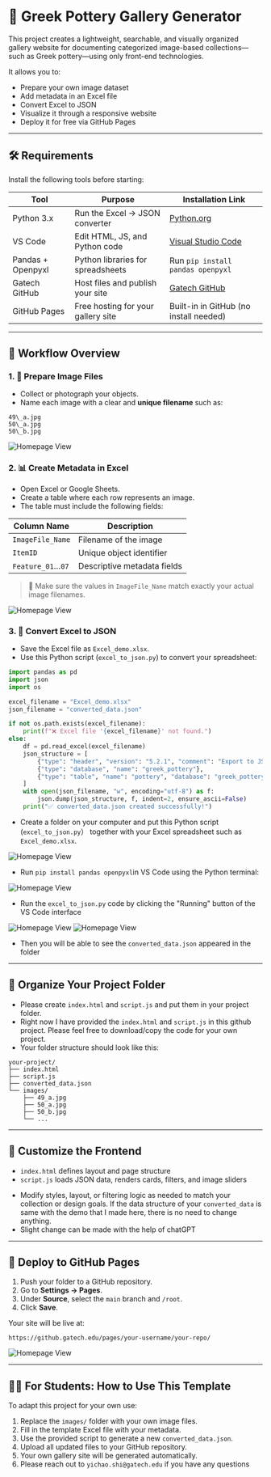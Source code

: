 # 🏺 Greek Pottery Gallery Generator

This project creates a lightweight, searchable, and visually organized gallery website for documenting categorized image-based collections—such as Greek pottery—using only front-end technologies.

It allows you to:
- Prepare your own image dataset
- Add metadata in an Excel file
- Convert Excel to JSON
- Visualize it through a responsive website
- Deploy it for free via GitHub Pages

---

## 🛠 Requirements

Install the following tools before starting:

| Tool               | Purpose                            | Installation Link                                      |
|--------------------|------------------------------------|--------------------------------------------------------|
| Python 3.x         | Run the Excel → JSON converter     | [Python.org](https://www.python.org/)                 |
| VS Code            | Edit HTML, JS, and Python code     | [Visual Studio Code](https://code.visualstudio.com/)  |
| Pandas + Openpyxl  | Python libraries for spreadsheets  | Run `pip install pandas openpyxl`                     |
| Gatech GitHub       | Host files and publish your site  |[Gatech GitHub](https://github.gatech.edu/) |
| GitHub Pages       | Free hosting for your gallery site | Built-in in GitHub (no install needed)                |

---

## 🔁 Workflow Overview

### 1. 📸 Prepare Image Files
- Collect or photograph your objects.
- Name each image with a clear and **unique filename** such as:

```
49\_a.jpg
50\_a.jpg
50\_b.jpg
````
![Homepage View](readme_images/image_name.png)

### 2. 📊 Create Metadata in Excel
- Open Excel or Google Sheets.
- Create a table where each row represents an image.
- The table must include the following fields:

| Column Name         | Description                          |
|---------------------|--------------------------------------|
| `ImageFile_Name`    | Filename of the image                |
| `ItemID`            | Unique object identifier             |
| `Feature_01`…`07`   | Descriptive metadata fields          |

> 📝 Make sure the values in `ImageFile_Name` match exactly your actual image filenames.

![Homepage View](readme_images/excel.png)

### 3. 🔄 Convert Excel to JSON

- Save the Excel file as `Excel_demo.xlsx`.
- Use this Python script (`excel_to_json.py`) to convert your spreadsheet:

```python
import pandas as pd
import json
import os

excel_filename = "Excel_demo.xlsx"
json_filename = "converted_data.json"

if not os.path.exists(excel_filename):
    print(f"❌ Excel file '{excel_filename}' not found.")
else:
    df = pd.read_excel(excel_filename)
    json_structure = [
        {"type": "header", "version": "5.2.1", "comment": "Export to JSON plugin for PHPMyAdmin"},
        {"type": "database", "name": "greek_pottery"},
        {"type": "table", "name": "pottery", "database": "greek_pottery", "data": df.to_dict(orient="records")}
    ]
    with open(json_filename, "w", encoding="utf-8") as f:
        json.dump(json_structure, f, indent=2, ensure_ascii=False)
    print("✅ converted_data.json created successfully!")
````
- Create a folder on your computer and put this Python script (`excel_to_json.py`） together with your Excel spreadsheet such as `Excel_demo.xlsx`.

![Homepage View](readme_images/folder.png)

- Run `pip install pandas openpyxl`in VS Code using the Python terminal:

![Homepage View](readme_images/cmd_vscode_terminal.png)

- Run the `excel_to_json.py` code by clicking the "Running" button of the VS Code interface

![Homepage View](readme_images/vscode.png)
![Homepage View](readme_images/vscode_run.png)

- Then you will be able to see the `converted_data.json` appeared in the folder

---

## 📁 Organize Your Project Folder

- Please create `index.html` and `script.js` and put them in your project folder.
- Right now I have provided the `index.html` and `script.js` in this github project. Please feel free to download/copy the code for your own project.
- Your folder structure should look like this:

```
your-project/
├── index.html
├── script.js
├── converted_data.json
└── images/
    ├── 49_a.jpg
    ├── 50_a.jpg
    ├── 50_b.jpg
    └── ...
```

---

## 🎨 Customize the Frontend

* `index.html` defines layout and page structure
* `script.js` loads JSON data, renders cards, filters, and image sliders

- Modify styles, layout, or filtering logic as needed to match your collection or design goals. If the data structure of your `converted_data` is same with the demo that I made here, there is no need to change anything.
- Slight change can be made with the help of chatGPT

---

## 🚀 Deploy to GitHub Pages

1. Push your folder to a GitHub repository.
2. Go to **Settings → Pages**.
3. Under **Source**, select the `main` branch and `/root`.
4. Click **Save**.

Your site will be live at:

```
https://github.gatech.edu/pages/your-username/your-repo/
```

![Homepage View](readme_images/github_site.png)

---

## 🙋‍♀️ For Students: How to Use This Template

To adapt this project for your own use:

1. Replace the `images/` folder with your own image files.
2. Fill in the template Excel file with your metadata.
3. Use the provided script to generate a new `converted_data.json`.
4. Upload all updated files to your GitHub repository.
5. Your own gallery site will be generated automatically.
6. Please reach out to `yichao.shi@gatech.edu` if you have any questions

```
```


